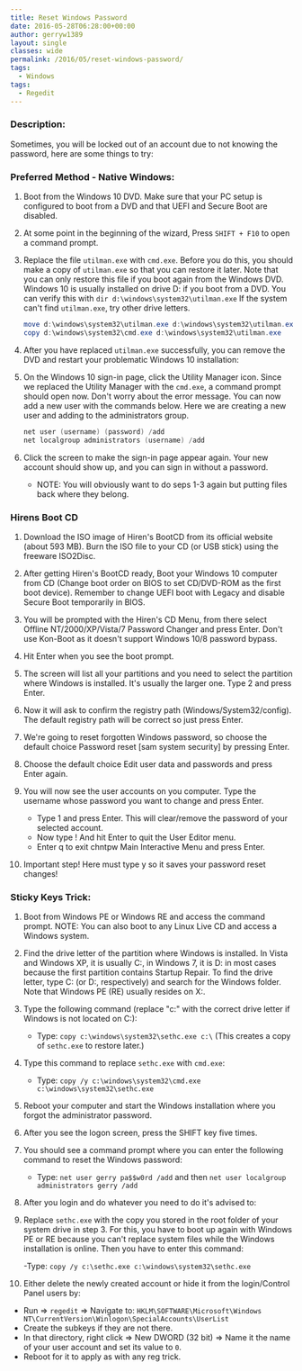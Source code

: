 ```yaml
---
title: Reset Windows Password
date: 2016-05-28T06:28:00+00:00
author: gerryw1389
layout: single
classes: wide
permalink: /2016/05/reset-windows-password/
tags:
  - Windows
tags:
  - Regedit
---
```

<!--more-->

### Description:

Sometimes, you will be locked out of an account due to not knowing the password, here are some things to try:


### Preferred Method - Native Windows:

1. Boot from the Windows 10 DVD. Make sure that your PC setup is configured to boot from a DVD and that UEFI and Secure Boot are disabled.

2. At some point in the beginning of the wizard, Press `SHIFT + F10` to open a command prompt.

3. Replace the file `utilman.exe` with `cmd.exe`. Before you do this, you should make a copy of `utilman.exe` so that you can restore it later. Note that you can only restore this file if you boot again from the Windows DVD. Windows 10 is usually installed on drive D: if you boot from a DVD. You can verify this with `dir d:\windows\system32\utilman.exe` If the system can't find `utilman.exe`, try other drive letters.

   ```powershell
   move d:\windows\system32\utilman.exe d:\windows\system32\utilman.exe.bak
   copy d:\windows\system32\cmd.exe d:\windows\system32\utilman.exe
   ```

4. After you have replaced `utilman.exe` successfully, you can remove the DVD and restart your problematic Windows 10 installation:

5. On the Windows 10 sign-in page, click the Utility Manager icon. Since we replaced the Utility Manager with the `cmd.exe`, a command prompt should open now. Don't worry about the error message. You can now add a new user with the commands below. Here we are creating a new user and adding to the administrators group.

   ```powershell
   net user (username) (password) /add
   net localgroup administrators (username) /add
   ```

6. Click the screen to make the sign-in page appear again. Your new account should show up, and you can sign in without a password.

   - NOTE: You will obviously want to do seps 1-3 again but putting files back where they belong.

### Hirens Boot CD

1. Download the ISO image of Hiren's BootCD from its official website (about 593 MB). Burn the ISO file to your CD (or USB stick) using the freeware ISO2Disc.

2. After getting Hiren's BootCD ready, Boot your Windows 10 computer from CD (Change boot order on BIOS to set CD/DVD-ROM as the first boot device). Remember to change UEFI boot with Legacy and disable Secure Boot temporarily in BIOS.

3. You will be prompted with the Hiren's CD Menu, from there select Offline NT/2000/XP/Vista/7 Password Changer and press Enter. Don't use Kon-Boot as it doesn't support Windows 10/8 password bypass.

4. Hit Enter when you see the boot prompt.

5. The screen will list all your partitions and you need to select the partition where Windows is installed. It's usually the larger one. Type 2 and press Enter.

6. Now it will ask to confirm the registry path (Windows/System32/config). The default registry path will be correct so just press Enter.

7. We're going to reset forgotten Windows password, so choose the default choice Password reset [sam system security] by pressing Enter.

8. Choose the default choice Edit user data and passwords and press Enter again.

9. You will now see the user accounts on you computer. Type the username whose password you want to change and press Enter.

   - Type 1 and press Enter. This will clear/remove the password of your selected account.
   - Now type ! And hit Enter to quit the User Editor menu.
   - Enter q to exit chntpw Main Interactive Menu and press Enter.

10. Important step! Here must type y so it saves your password reset changes!

### Sticky Keys Trick:

1. Boot from Windows PE or Windows RE and access the command prompt. NOTE: You can also boot to any Linux Live CD and access a Windows system.

2. Find the drive letter of the partition where Windows is installed. In Vista and Windows XP, it is usually C:, in Windows 7, it is D: in most cases because the first partition contains Startup Repair. To find the drive letter, type C: (or D:, respectively) and search for the Windows folder. Note that Windows PE (RE) usually resides on X:.

3. Type the following command (replace "c:" with the correct drive letter if Windows is not located on C:):

   - Type: `copy c:\windows\system32\sethc.exe c:\` (This creates a copy of `sethc.exe` to restore later.)

4. Type this command to replace `sethc.exe` with `cmd.exe`:

   - Type: `copy /y c:\windows\system32\cmd.exe c:\windows\system32\sethc.exe`

5. Reboot your computer and start the Windows installation where you forgot the administrator password.

6. After you see the logon screen, press the SHIFT key five times.

7. You should see a command prompt where you can enter the following command to reset the Windows password:

   - Type: `net user gerry pa$$w0rd /add` and then `net user localgroup administrators gerry /add`

8. After you login and do whatever you need to do it's advised to:

9. Replace `sethc.exe` with the copy you stored in the root folder of your system drive in step 3. For this, you have to boot up again with Windows PE or RE because you can't replace system files while the Windows installation is online. Then you have to enter this command:

   -Type: `copy /y c:\sethc.exe c:\windows\system32\sethc.exe`

10. Either delete the newly created account or hide it from the login/Control Panel users by:

   - Run => `regedit` => Navigate to: `HKLM\SOFTWARE\Microsoft\Windows NT\CurrentVersion\Winlogon\SpecialAccounts\UserList` 
   - Create the subkeys if they are not there.
   - In that directory, right click => New DWORD (32 bit) => Name it the name of your user account and set its value to `0`.
   - Reboot for it to apply as with any reg trick.
